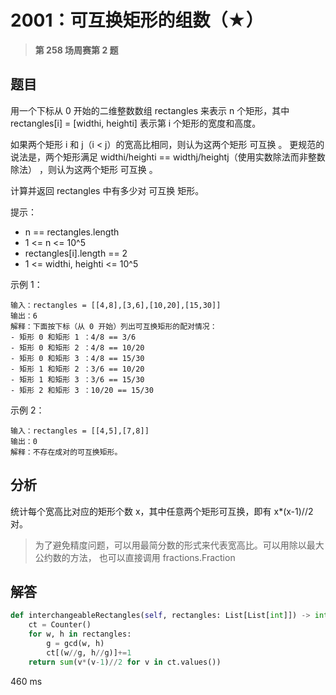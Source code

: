 # 2001：可互换矩形的组数（★）


> **第 258 场周赛第 2 题**

## 题目

用一个下标从 0 开始的二维整数数组 rectangles 来表示 n 个矩形，其中
 rectangles[i] = [widthi, heighti] 表示第 i 个矩形的宽度和高度。

如果两个矩形 i 和 j（i < j）的宽高比相同，则认为这两个矩形 可互换 。
更规范的说法是，两个矩形满足 widthi/heighti == widthj/heightj（使用实数除法而非整数除法）
，则认为这两个矩形 可互换 。

计算并返回 rectangles 中有多少对 可互换 矩形。

提示：
- n == rectangles.length
- 1 <= n <= 10^5
- rectangles[i].length == 2
- 1 <= widthi, heighti <= 10^5

示例 1：

    输入：rectangles = [[4,8],[3,6],[10,20],[15,30]]
    输出：6
    解释：下面按下标（从 0 开始）列出可互换矩形的配对情况：
    - 矩形 0 和矩形 1 ：4/8 == 3/6
    - 矩形 0 和矩形 2 ：4/8 == 10/20
    - 矩形 0 和矩形 3 ：4/8 == 15/30
    - 矩形 1 和矩形 2 ：3/6 == 10/20
    - 矩形 1 和矩形 3 ：3/6 == 15/30
    - 矩形 2 和矩形 3 ：10/20 == 15/30

示例 2：

    输入：rectangles = [[4,5],[7,8]]
    输出：0
    解释：不存在成对的可互换矩形。
 
## 分析

统计每个宽高比对应的矩形个数 x，其中任意两个矩形可互换，即有 x*(x-1)//2 对。

> 为了避免精度问题，可以用最简分数的形式来代表宽高比。可以用除以最大公约数的方法，
>也可以直接调用 fractions.Fraction

## 解答

```python
def interchangeableRectangles(self, rectangles: List[List[int]]) -> int:
    ct = Counter()
    for w, h in rectangles:
        g = gcd(w, h)
        ct[(w//g, h//g)]+=1
    return sum(v*(v-1)//2 for v in ct.values())
```
460 ms

